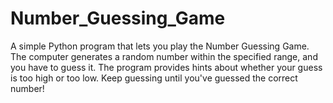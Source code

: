 # Number_Guessing_Game
A simple Python program that lets you play the Number Guessing Game. The computer generates a random number within the specified range, and you have to guess it. The program provides hints about whether your guess is too high or too low. Keep guessing until you've guessed the correct number!

